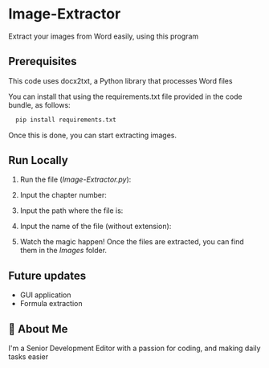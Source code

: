 
# Image-Extractor


Extract your images from Word easily, using this program




## Prerequisites

This code uses docx2txt, a Python library that processes Word files

You can install that using the requirements.txt file provided in the code bundle, as follows:

```bash
  pip install requirements.txt
```

Once this is done, you can start extracting images.
## Run Locally

  1. Run the file (*Image-Extractor.py*):

  2. Input the chapter number:

  3. Input the path where the file is:

  4. Input the name of the file (without extension):

  5. Watch the magic happen! Once the files are extracted, you can find them in the *Images* folder.



## Future updates

- GUI application
- Formula extraction


## 🚀 About Me
I'm a Senior Development Editor with a passion for coding, and making daily tasks easier

